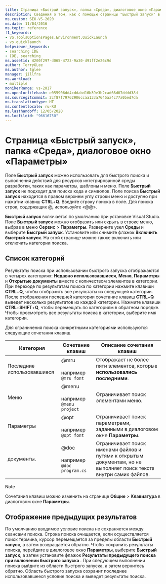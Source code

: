 ```yaml
---
title: Страница «Быстрый запуск», папка «Среда», диалоговое окно «Параметры»
description: Сведения о том, как с помощью страницы "Быстрый запуск" в разделе "Среда" быстро находить и выполнять действия для ресурсов интегрированной среды разработки, таких как параметры, шаблоны и меню.
ms.custom: SEO-VS-2020
ms.date: 11/04/2016
ms.topic: reference
f1_keywords:
- VS.ToolsOptionsPages.Environment.QuickLaunch
- vs.quicklaunch
helpviewer_keywords:
- searching IDE
- IDE, searching
ms.assetid: 4200f297-d065-4723-9a30-d91ff2e26c9d
author: TerryGLee
ms.author: tglee
manager: jillfra
ms.workload:
- multiple
monikerRange: vs-2017
ms.openlocfilehash: e055906dd4cddabd16b39e3b2cad66d07dddd38d
ms.sourcegitcommit: 2cf87f79762906ccaa133a7645aa4c77a0bed7da
ms.translationtype: HT
ms.contentlocale: ru-RU
ms.lasthandoff: 12/05/2020
ms.locfileid: "96616750"
---
```

# <a name="quick-launch-environment-options-dialog-box"></a>Страница «Быстрый запуск», папка «Среда», диалоговое окно «Параметры»

Поле **Быстрый запуск** можно использовать для быстрого поиска и выполнения действий для ресурсов интегрированной среды разработки, таких как параметры, шаблоны и меню. Поле **Быстрый запуск** не подходит для поиска кода и символов. Поле поиска **Быстрый запуск** находится в правом верхнем углу строки меню и доступно при нажатии клавиш **CTRL**+**Q**. Введите строку поиска в поле. Для поиска строк, содержащих @, используйте «@@».

**Быстрый запуск** включается по умолчанию при установке Visual Studio. Поле **Быстрый запуск** можно отобразить или скрыть в строке меню, выбрав в меню **Сервис** > **Параметры**. Разверните узел **Среды** и выберите **Быстрый запуск**. Установите или снимите флажок **Включить быстрый запуск**. На этой странице можно также включить или отключить категории поиска.

## <a name="category-list"></a>Список категорий

Результаты поиска при использовании быстрого запуска отображаются в четырех категориях: **Недавно использовавшиеся**, **Меню**, **Параметры** и **Открытые документы** вместе с количеством элементов в категории. При переходе по результатам поиска по категории нажмите клавиши **CTRL**+**Q**, чтобы отобразить все результаты из следующей категории. После отображения последней категории сочетание клавиш **CTRL**+**Q** выведет несколько результатов из каждой категории. Нажмите клавиши **CTRL**+**SHIFT**+**Q**, чтобы перемещать по категориям в обратном порядке. Чтобы просмотреть все результаты поиска в категории, выберите имя категории.

Для ограничения поиска конкретными категориями используются следующие сочетания клавиш.

|Категория|Сочетание клавиш|Описание сочетания клавиш|
|--------------|--------------| - |
|Последние использовавшиеся|@mru<br /><br /> например `@mru font`|Отображает не более пяти элементов, которые **использовались последними**.|
|Меню|@menu<br /><br /> например `@menu project`|Ограничивает поиск элементами меню.|
|Параметры|@opt<br /><br /> например `@opt font`|Ограничивает поиск параметрами, заданными в диалоговом окне **Параметры**.|
|документы.|@doc<br /><br /> например `@doc program.cs`|Ограничивает поиск именами файлов и путями к открытым документам, но не выполняет поиск текста внутри самих файлов.|

> [!NOTE]
> Сочетания клавиш можно изменить на странице **Общие** > **Клавиатура** в диалоговом окне **Параметры**.

## <a name="show-previous-results"></a>Отображение предыдущих результатов

По умолчанию вводимое условие поиска не сохраняется между сеансами поиска. Строка поиска очищается, если осуществляется поиск термина, курсор перемещается за пределы области **Быстрый запуск**, а затем возвращается обратно. Чтобы сохранить результаты поиска, перейдите в диалоговое окно **Параметры**, выберите **Быстрый запуск**, а затем установите флажок **Результаты предыдущего поиска при включении быстрого запуска** . При следующем выполнении поиска выйдите из области быстрого запуска, а затем вернитесь обратно. Область быстрого запуска сохранит последнее использовавшееся условие поиска и выведет результаты поиска.
